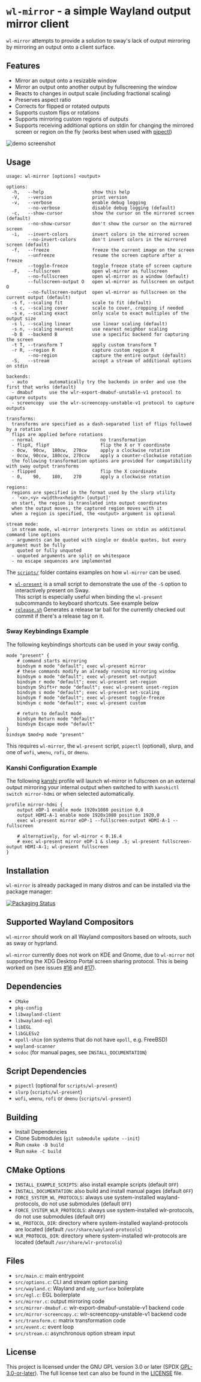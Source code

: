 # `wl-mirror` - a simple Wayland output mirror client

`wl-mirror` attempts to provide a solution to sway's lack of output mirroring
by mirroring an output onto a client surface.

## Features

- Mirror an output onto a resizable window
- Mirror an output onto another output by fullscreening the window
- Reacts to changes in output scale (including fractional scaling)
- Preserves aspect ratio
- Corrects for flipped or rotated outputs
- Supports custom flips or rotations
- Supports mirroring custom regions of outputs
- Supports receiving additional options on stdin for changing the mirrored
  screen or region on the fly (works best when used with [pipectl](https://github.com/Ferdi265/pipectl))

![demo screenshot](https://user-images.githubusercontent.com/4077106/141605347-37ba690c-f885-422a-93a6-81d5a48bee13.png)

## Usage

```
usage: wl-mirror [options] <output>

options:
  -h,   --help                  show this help
  -V,   --version               print version
  -v,   --verbose               enable debug logging
        --no-verbose            disable debug logging (default)
  -c,   --show-cursor           show the cursor on the mirrored screen (default)
        --no-show-cursor        don't show the cursor on the mirrored screen
  -i,   --invert-colors         invert colors in the mirrored screen
        --no-invert-colors      don't invert colors in the mirrored screen (default)
  -f,   --freeze                freeze the current image on the screen
        --unfreeze              resume the screen capture after a freeze
        --toggle-freeze         toggle freeze state of screen capture
  -F,   --fullscreen            open wl-mirror as fullscreen
        --no-fullscreen         open wl-mirror as a window (default)
        --fullscreen-output O   open wl-mirror as fullscreen on output O
        --no-fullscreen-output  open wl-mirror as fullscreen on the current output (default)
  -s f, --scaling fit           scale to fit (default)
  -s c, --scaling cover         scale to cover, cropping if needed
  -s e, --scaling exact         only scale to exact multiples of the output size
  -s l, --scaling linear        use linear scaling (default)
  -s n, --scaling nearest       use nearest neighbor scaling
  -b B  --backend B             use a specific backend for capturing the screen
  -t T, --transform T           apply custom transform T
  -r R, --region R              capture custom region R
        --no-region             capture the entire output (default)
  -S,   --stream                accept a stream of additional options on stdin

backends:
  - auto        automatically try the backends in order and use the first that works (default)
  - dmabuf      use the wlr-export-dmabuf-unstable-v1 protocol to capture outputs
  - screencopy  use the wlr-screencopy-unstable-v1 protocol to capture outputs

transforms:
  transforms are specified as a dash-separated list of flips followed by a rotation
  flips are applied before rotations
  - normal                         no transformation
  - flipX, flipY                   flip the X or Y coordinate
  - 0cw,  90cw,  180cw,  270cw     apply a clockwise rotation
  - 0ccw, 90ccw, 180ccw, 270ccw    apply a counter-clockwise rotation
  the following transformation options are provided for compatibility with sway output transforms
  - flipped                        flip the X coordinate
  - 0,    90,    180,    270       apply a clockwise rotation

regions:
  regions are specified in the format used by the slurp utility
  - '<x>,<y> <width>x<height> [output]'
  on start, the region is translated into output coordinates
  when the output moves, the captured region moves with it
  when a region is specified, the <output> argument is optional

stream mode:
  in stream mode, wl-mirror interprets lines on stdin as additional command line options
  - arguments can be quoted with single or double quotes, but every argument must be fully
    quoted or fully unquoted
  - unquoted arguments are split on whitespace
  - no escape sequences are implemented
```

The [`scripts/`](scripts/) folder contains examples on how `wl-mirror` can be used.

- [`wl-present`](scripts/wl-present) is a small script to demonstrate the use
  of the `-S` option to interactively present on Sway.  
  This script is especially useful when binding the `wl-present` subcommands to
  keyboard shortcuts. See example below
- [`release.sh`](scripts/release.sh) Generates a release tar ball for the
  currently checked out commit if there's a release tag on it.

### Sway Keybindings Example

The following keybindings shortcuts can be used in your sway config.

```
mode "present" {
    # command starts mirroring
    bindsym m mode "default"; exec wl-present mirror
    # these commands modify an already running mirroring window
    bindsym o mode "default"; exec wl-present set-output
    bindsym r mode "default"; exec wl-present set-region
    bindsym Shift+r mode "default"; exec wl-present unset-region
    bindsym s mode "default"; exec wl-present set-scaling
    bindsym f mode "default"; exec wl-present toggle-freeze
    bindsym c mode "default"; exec wl-present custom

    # return to default mode
    bindsym Return mode "default"
    bindsym Escape mode "default"
}
bindsym $mod+p mode "present"
```

This requires `wl-mirror`, the `wl-present` script, `pipectl` (optional),
slurp, and one of `wofi`, `wmenu`, `rofi`, or `dmenu`. 

### Kanshi Configuration Example

The following [kanshi](https://git.sr.ht/~emersion/kanshi) profile will launch
wl-mirror in fullscreen on an external output mirroring your internal output
when switched to with `kanshictl switch mirror-hdmi` or when selected
automatically.

```
profile mirror-hdmi {
    output eDP-1 enable mode 1920x1080 position 0,0
    output HDMI-A-1 enable mode 1920x1080 position 1920,0
    exec wl-present mirror eDP-1 --fullscreen-output HDMI-A-1 --fullscreen

    # alternatively, for wl-mirror < 0.16.4
    # exec wl-present mirror eDP-1 & sleep .5; wl-present fullscreen-output HDMI-A-1; wl-present fullscreen
}
```

## Installation

`wl-mirror` is already packaged in many distros and can be installed via the
package manager:

[![Packaging Status](https://repology.org/badge/vertical-allrepos/wl-mirror.svg?columns=3)](https://repology.org/project/wl-mirror/versions)

## Supported Wayland Compositors

`wl-mirror` should work on all Wayland compositors based on wlroots, such as
sway or hyprland.

`wl-mirror` currently does not work on KDE and Gnome, due to `wl-mirror` not
supporting the XDG Desktop Portal screen sharing protocol. This is being worked
on (see issues [#16](https://github.com/Ferdi265/wl-mirror/issues/16) and
[#17](https://github.com/Ferdi265/wl-mirror/issues/17)).

## Dependencies

- `CMake`
- `pkg-config`
- `libwayland-client`
- `libwayland-egl`
- `libEGL`
- `libGLESv2`
- `epoll-shim` (on systems that do not have `epoll`, e.g. FreeBSD)
- `wayland-scanner`
- `scdoc` (for manual pages, see `INSTALL_DOCUMENTATION`)

## Script Dependencies

- `pipectl` (optional for `scripts/wl-present`)
- `slurp` (`scripts/wl-present`)
- `wofi`, `wmenu`, `rofi` or `dmenu` (`scripts/wl-present`)

## Building

- Install Dependencies
- Clone Submodules (`git submodule update --init`)
- Run `cmake -B build`
- Run `make -C build`

## CMake Options

- `INSTALL_EXAMPLE_SCRIPTS`: also install example scripts (default `OFF`)
- `INSTALL_DOCUMENTATION`: also build and install manual pages (default `OFF`)
- `FORCE_SYSTEM_WL_PROTOCOLS`: always use system-installed wayland-protocols, do not use submodules (default `OFF`)
- `FORCE_SYSTEM_WLR_PROTOCOLS`: always use system-installed wlr-protocols, do not use submodules (default `OFF`)
- `WL_PROTOCOL_DIR`: directory where system-installed wayland-protocols are located (default `/usr/share/wayland-protocols`)
- `WLR_PROTOCOL_DIR`: directory where system-installed wlr-protocols are located (default `/usr/share/wlr-protocols`)

## Files

- `src/main.c`: main entrypoint
- `src/options.c`: CLI and stream option parsing
- `src/wayland.c`: Wayland and `xdg_surface` boilerplate
- `src/egl.c`: EGL boilerplate
- `src/mirror.c`: output mirroring code
- `src/mirror-dmabuf.c`: wlr-export-dmabuf-unstable-v1 backend code
- `src/mirror-screencopy.c`: wlr-screencopy-unstable-v1 backend code
- `src/transform.c`: matrix transformation code
- `src/event.c`: event loop
- `src/stream.c`: asynchronous option stream input

## License

This project is licensed under the GNU GPL version 3.0 or later (SPDX
[GPL-3.0-or-later](https://spdx.org/licenses/GPL-3.0-or-later.html)). The full
license text can also be found in the [LICENSE](/LICENSE) file.
